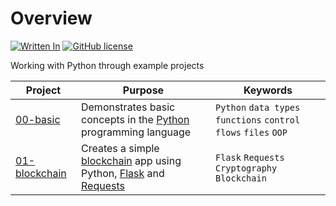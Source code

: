 # Overview

[![Written In](https://img.shields.io/badge/Written%20in-Python-blue?style=flat-square)](https://python.org/)
[![GitHub license](https://img.shields.io/badge/License-MIT-blue?style=flat-square)](https://mit-license.org/)

Working with Python through example projects

|Project |Purpose |Keywords |
|--------|--------|---------|
|[00-basic](./00-basic) |Demonstrates basic concepts in the [Python](https://www.python.org/) programming language |`Python` `data types` `functions` `control flows` `files` `OOP` |
|[01-blockchain](./01-blockchain) |Creates a simple [blockchain](https://en.wikipedia.org/wiki/Blockchain) app using Python, [Flask](https://palletsprojects.com/p/flask/) and [Requests](https://requests.readthedocs.io/) |`Flask` `Requests` `Cryptography` `Blockchain` |

